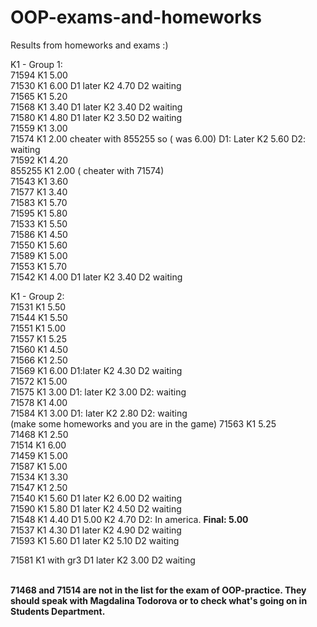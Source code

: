# OOP-exams-and-homeworks
Results from homeworks and exams
:)</br>

K1 - Group 1: </br>
71594 K1 5.00 </br>
71530 K1 6.00 D1 later K2 4.70 D2 waiting </br>
71565 K1 5.20 </br>
71568 K1 3.40 D1 later K2 3.40 D2 waiting </br>
71580 K1 4.80 D1 later K2 3.50 D2 waiting</br>
71559 K1 3.00 </br>
71574 K1 2.00 cheater with 855255 so ( was 6.00) D1: Later  K2 5.60 D2: waiting  </br>
71592 K1 4.20 </br>
855255 K1 2.00 ( cheater with 71574) </br>
71543 K1 3.60 </br>
71577 K1 3.40 </br>
71583 K1 5.70 </br>
71595 K1 5.80 </br>
71533 K1 5.50 </br>
71586 K1 4.50 </br>
71550 K1 5.60 </br>
71589 K1 5.00 </br>
71553 K1 5.70 </br>
71542 K1 4.00 D1 later K2 3.40 D2 waiting </br>


K1 - Group 2: </br>
71531 K1 5.50 </br>
71544 K1 5.50 </br>
71551 K1 5.00 </br>
71557 K1 5.25 </br>
71560 K1 4.50 </br>
71566 K1 2.50 </br>
71569 K1 6.00 D1:later K2 4.30 D2 waiting</br>
71572 K1 5.00 </br>
71575 K1 3.00 D1: later K2 3.00 D2: waiting </br>
71578 K1 4.00 </br>
71584 K1 3.00 D1: later K2 2.80 D2: waiting </br> (make some homeworks and you are in the game)
71563 K1 5.25 </br>
71468 K1 2.50 </br>
71514 K1 6.00 </br>
71459 K1 5.00 </br>
71587 K1 5.00 </br> 
71534 K1 3.30 </br>
71547 K1 2.50 </br>
71540 K1 5.60 D1 later K2 6.00 D2 waiting</br>
71590 K1 5.80 D1 later K2 4.50 D2 waiting </br>
71548 K1 4.40 D1 5.00 K2 4.70 D2: In america. <strong>Final: 5.00</strong> </br>
71537 K1 4.30 D1 later K2 4.90 D2 waiting</br>
71593 K1 5.60 D1 later K2 5.10 D2 waiting </br>

71581 K1 with gr3 D1 later K2 3.00 D2 waiting
</br> </br>

<strong>
71468 and 71514 are not in the list for the exam of OOP-practice. They should speak with Magdalina Todorova or to check what's going on in Students Department.
</strong>

